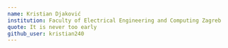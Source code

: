 ```yaml
---
name: Kristian Djaković
institution: Faculty of Electrical Engineering and Computing Zagreb
quote: It is never too early
github_user: kristian240
---
```

